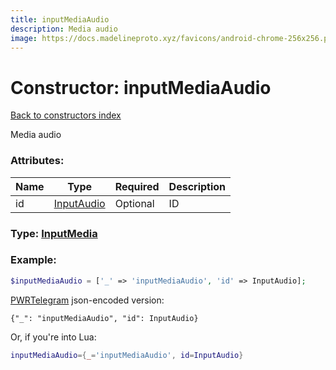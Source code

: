 ```yaml
---
title: inputMediaAudio
description: Media audio
image: https://docs.madelineproto.xyz/favicons/android-chrome-256x256.png
---
```

# Constructor: inputMediaAudio  
[Back to constructors index](index.md)



Media audio

### Attributes:

| Name     |    Type       | Required | Description |
|----------|---------------|----------|-------------|
|id|[InputAudio](../types/InputAudio.md) | Optional|ID|



### Type: [InputMedia](../types/InputMedia.md)


### Example:

```php
$inputMediaAudio = ['_' => 'inputMediaAudio', 'id' => InputAudio];
```  

[PWRTelegram](https://pwrtelegram.xyz) json-encoded version:

```
{"_": "inputMediaAudio", "id": InputAudio}
```


Or, if you're into Lua:

```lua
inputMediaAudio={_='inputMediaAudio', id=InputAudio}

```


